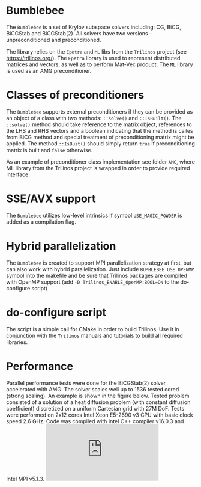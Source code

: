 # Bumblebee
The `Bumblebee` is a set of Krylov subspace solvers including: CG, BiCG, BiCGStab and BiCGStab(2). 
All solvers have two versions - unpreconditioned and preconditioned.

The library relies on the `Epetra` and `ML` libs from the `Trilinos` project (see https://trilinos.org/). 
The `Epetra` library is used to represent distributed matrices and vectors, as well as to 
perform Mat-Vec product. The `ML` library is used as an AMG preconditioner.

# Classes of preconditioners
The `Bumblebee` supports external preconditioners if they can be provided as an object of
a class with two methods: `::solve()` and `::IsBuilt()`. The `::solve()` method should take
reference to the matrix object, references to the LHS and RHS vectors and a boolean indicating
that the method is calles from BiCG method and special treatment of preconditioning matrix
might be applied. The method `::IsBuit()` should simply return `true` if preconditioning matrix
is built and `false` otherwise.

As an example of preconditioner class implementation see folder `AMG`, where ML library from 
the Trilinos project is wrapped in order to provide required interface.

# SSE/AVX support
The `Bumblebee` utilizes low-level intrinsics if symbol `USE_MAGIC_POWDER` is added as a 
compilation flag.

# Hybrid parallelization
The `Bumblebee` is created to support MPI parallelization strategy at first, but can also work
with hybrid parallelization. Just include `BUMBLEBEE_USE_OPENMP` symbol into the makefile and
be sure that Trilinos packages are compiled with OpenMP support (add `-D Trilinos_ENABLE_OpenMP:BOOL=ON`
to the do-configure script)

# do-configure script
The script is a simple call for CMake in order to build Trilinos. Use it in conjunction with the 
`Trilinos` manuals and tutorials to build all required libraries.

# Performance
Parallel performance tests were done for the BiCGStab(2) solver accelerated with AMG. The solver scales
well up to 1536 tested cored (strong scaling). An example is shown in the figure below. Tested problem
consisted of a solution of a heat diffusion problem (with constant diffusion coefficient) discretized on 
a uniform Cartesian grid with 27M DoF. Tests were performed on 2x12 cores Intel Xeon E5-2690 v3 CPU with
basic clock speed 2.6 GHz. Code was compiled with Intel C++ compiler v16.0.3 and Intel MPI v5.1.3.
![alt text](https://github.com/maxim-masterov/Bumblebee/blob/master/pics/bicgstab2_ml_27M.pdf "Bumblebee parallel performance")
